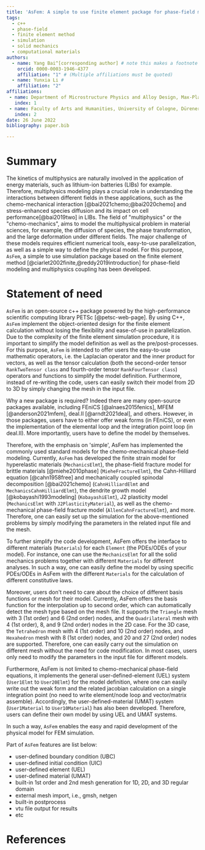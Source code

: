 ```yaml
---
title: 'AsFem: A simple to use finite element package for phase-field modeling and multiphysics simulation'
tags:
  - c++
  - phase-field
  - finite element method
  - simulation
  - solid mechanics
  - computational materials
authors:
  - name: Yang Bai^[corresponding author] # note this makes a footnote saying 'co-first author'
    orcid: 0000-0003-1946-4377
    affiliation: "1" # (Multiple affiliations must be quoted)
  - name: Yunxia Li #
    affiliation: "2"
affiliations:
 - name: Department of Microstructure Physics and Alloy Design, Max-Planck-Institut für Eisenforschung GmbH, Max-Planck-Strasse 1, 40237 Düsseldorf, Germany
   index: 1
 - name: Faculty of Arts and Humanities, University of Cologne, Dürener Straße 56–60, 50931 Köln, Germany
   index: 2
date: 26 June 2022
bibliography: paper.bib

---
```


# Summary

The kinetics of multiphysics are naturally involved in the application of energy materials, such as lithium-ion batteries (LIBs) for example. Therefore, multiphysics modeling plays a crucial role in understanding the interactions between different fields in these applications, such as the chemo-mechanical interaction [@bai2021chemo;@bai2020chemo] and stress-enhanced species diffusion and its impact on cell performance[@bai2019two] in LIBs. The field of "multiphysics" or the "chemo-mechanics", aims to model the multiphysical problem in material sciences, for example, the diffusion of species, the phase transformation, and the large deformation under different fields. The major challenge of these models requires efficient numerical tools, easy-to-use parallelization, as well as a simple way to define the physical model. For this purpose, `AsFem`, a simple to use simulation package based on the finite element method [@ciarlet2002finite,@reddy2019introduction] for phase-field modeling and multiphysics coupling has been developed.


# Statement of need

`AsFem` is an open-source c++ package powered by the high-performance scientific computing library PETSc [@petsc-web-page]. By using C++, `AsFem` implement the object-oriented design for the finite element calculation without losing the flexibility and ease-of-use in parallelization. Due to the complexity of the finite element simulation procedure, it is important to simplify the model definition as well as the pre/post-processes. For this purpose, `AsFem` is intended to offer users the easy-to-use mathematic operators, i.e. the Laplacian operator and the inner product for vectors, as well as the tensor calculation (both the second-order tensor `RankTwoTensor class` and fourth-order tensor `RankFourTensor class`) operators and functions to simplify the model definition. Furthermore, instead of re-writing the code, users can easily switch their model from 2D to 3D by simply changing the mesh in the input file.

Why a new package is required? Indeed there are many open-source packages available, including FEniCS [@alnaes2015fenics], MFEM [@anderson2021mfem], deal.II [@arndt2021deal], and others. However, in those packages, users have to either offer weak forms (in FEniCS), or even the implementation of the elemental loop and the integration point loop (in deal.II). More importantly, users have to define the model by themselves. 

Therefore, with the emphasis on 'simple', AsFem has implemented the commonly used standard models for the chemo-mechanical phase-field modeling. Currently, `AsFem` has developed the finite strain model for hyperelastic materials (`MechanicsElmt`), the phase-field fracture model for brittle materials [@miehe2010phase] (`MieheFractureElmt`), the Cahn-Hilliard equation [@cahn1958free] and mechanically coupled spinodal decomposition [@bai2021chemo] (`CahnHilliardElmt` and `MechanicsCahnHilliardElmt`), the dendrite growth model [@kobayashi1993modeling] (`KobayashiElmt`), J2 plasticity model (`MechanicsElmt` with `J2PlasticityMaterial`), as well as the chemo-mechanical phase-field fracture model (`AllenCahnFractureElmt`), and more. Therefore, one can easily set up the simulation for the above-mentioned problems by simply modifying the parameters in the related input file and the mesh.

To further simplify the code development, AsFem offers the interface to different materials (`Materials`) for each `Element` (the PDEs/ODEs of your model). For instance, one can use the `MechanicsElmt` for all the solid mechanics problems together with different `Materials` for different analyses. In such a way, one can easily define the model by using specific PDEs/ODEs in AsFem with the different `Materials` for the calculation of different constitutive laws.

Moreover, users don't need to care about the choice of different basis functions or mesh for their model. Currently, AsFem offers the basis function for the interpolation up to second order, which can automatically detect the mesh type based on the mesh file. It supports the `Triangle` mesh with 3 (1st order) and 6 (2nd order) nodes, and the `Quadrilateral` mesh with 4 (1st order), 8, and 9 (2nd order) nodes in the 2D case. For the 3D case, the `Tetrahedron` mesh with 4 (1st order) and 10 (2nd order) nodes, and `Hexahedron` mesh with 8 (1st order) nodes, and 20 and 27 (2nd order) nodes are supported. Therefore, one can easily carry out the simulation on different mesh without the need for code modification. In most cases, users only need to modify the parameters in the input file for different models.

Furthermore, AsFem is not limited to chemo-mechanical phase-field equations, it implements the general user-defined-element (UEL) system (`User1Elmt` to `User20Elmt`) for the model definition, where one can easily write out the weak form and the related jacobian calculation on a single integration point (no need to write element/node loop and vector/matrix assemble). Accordingly, the user-defined-material (UMAT) system (`User1Material` to `User10Material`) has also been developed. Therefore, users can define their own model by using UEL and UMAT systems.

In such a way, `AsFem` enables the easy and rapid development of the physical model for FEM simulation. 


Part of `AsFem` features are list below:

- user-defined boundary condition (UBC)
- user-defined initial condition (UIC)
- user-defined element (UEL)
- user-defined material (UMAT)
- built-in 1st order and 2nd mesh generation for 1D, 2D, and 3D regular domain
- external mesh import, i.e., gmsh, netgen
- built-in postprocess
- vtu file output for results
- etc



# References 
